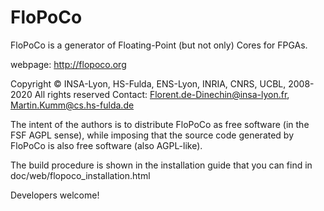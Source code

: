 # FloPoCo

FloPoCo is a generator of Floating-Point (but not only) Cores for FPGAs.

webpage: http://flopoco.org

Copyright © INSA-Lyon, HS-Fulda, ENS-Lyon, INRIA, CNRS, UCBL, 2008-2020
All rights reserved
Contact: Florent.de-Dinechin@insa-lyon.fr, Martin.Kumm@cs.hs-fulda.de

The intent of the authors is to distribute FloPoCo as free software (in the FSF AGPL sense), while imposing that the source code generated by FloPoCo is also free software (also AGPL-like). 

The build procedure is shown in the installation guide that you can find in doc/web/flopoco_installation.html 

Developers welcome!

